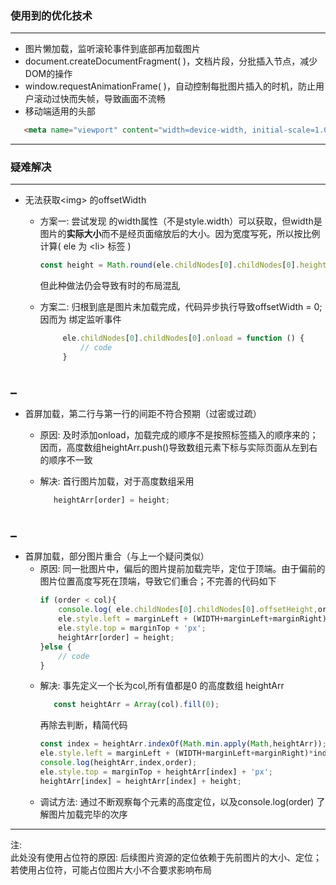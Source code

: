 ### 使用到的优化技术 

---
  * 图片懒加载，监听滚轮事件到底部再加载图片
  * document.createDocumentFragment( )，文档片段，分批插入节点，减少DOM的操作
  * window.requestAnimationFrame( )，自动控制每批图片插入的时机，防止用户滚动过快而失帧，导致画面不流畅
  * 移动端适用的头部  
  ```html
     <meta name="viewport" content="width=device-width, initial-scale=1.0, maximum-scale=1.0, user-scalable=0">
  ```
  
---
### 疑难解决

---
  * 无法获取\<img\> 的offsetWidth
    * 方案一:
     尝试发现 <img>的width属性（不是style.width）可以获取，但width是图片的**实际大小**而不是经页面缩放后的大小。因为宽度写死，所以按比例计算( ele 为 \<li\> 标签 )
      ```javascript
      const height = Math.round(ele.childNodes[0].childNodes[0].height * (WIDTH/ele.childNodes[0].childNodes[0].width)) + marginTop;
      ```
      但此种做法仍会导致有时的布局混乱
     
     * 方案二:
     归根到底是图片未加载完成，代码异步执行导致offsetWidth = 0; 因而为<img> 绑定监听事件
       ```javascript
            ele.childNodes[0].childNodes[0].onload = function () { 
                // code 
            }
       ```  
 _ 
 ---
  * 首屏加载，第二行与第一行的间距不符合预期（过密或过疏）
    * 原因: 及时添加onload，加载完成的顺序不是按照标签插入的顺序来的；因而，高度数组heightArr.push()导致数组元素下标与实际页面从左到右的顺序不一致
    * 解决: 首行图片加载，对于高度数组采用 
    
       ```javascript
          heightArr[order] = height;
       ```
   _
   ---
  * 首屏加载，部分图片重合（与上一个疑问类似）
    * 原因: 同一批图片中，偏后的图片提前加载完毕，定位于顶端。由于偏前的图片位置高度写死在顶端，导致它们重合；不完善的代码如下
      ```javascript
      if (order < col){
          console.log( ele.childNodes[0].childNodes[0].offsetHeight,order);
          ele.style.left = marginLeft + (WIDTH+marginLeft+marginRight) * order + 'px';
          ele.style.top = marginTop + 'px';
          heightArr[order] = height;      
      }else {
          // code
      }
      ```
    * 解决: 事先定义一个长为col,所有值都是0 的高度数组 heightArr
      ```javascript
         const heightArr = Array(col).fill(0);
      ```
      再除去判断，精简代码
      ```javascript
      const index = heightArr.indexOf(Math.min.apply(Math,heightArr));
      ele.style.left = marginLeft + (WIDTH+marginLeft+marginRight)*index + 'px';
      console.log(heightArr,index,order);
      ele.style.top = marginTop + heightArr[index] + 'px';
      heightArr[index] = heightArr[index] + height;
      ```
    * 调试方法:
     通过不断观察每个元素的高度定位，以及console.log(order) 了解图片加载完毕的次序
     
 ---
 注:   
 此处没有使用占位符的原因: 后续图片资源的定位依赖于先前图片的大小、定位；若使用占位符，可能占位图片大小不合要求影响布局